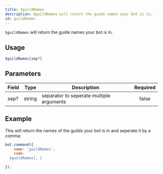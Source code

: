 ```yaml
---
title: $guildNames
description: $guildNames will return the guide names your bot is in.
id: guildNames
---
```


`$guildNames` will return the guide names your bot is in.

## Usage

```php
$guildNames[sep?]
```

## Parameters

| Field | Type   | Description                              | Required |
|-------|--------|------------------------------------------|:--------:|
| sep?  | string | separator to seperate multiple arguments |  false   |

## Example

This will return the names of the guilds your bot is in and seperate it by a comma:

```javascript
bot.command({
    name: 'guildNames',
    code: `
  $guildNames[, ]
  `
});
```
